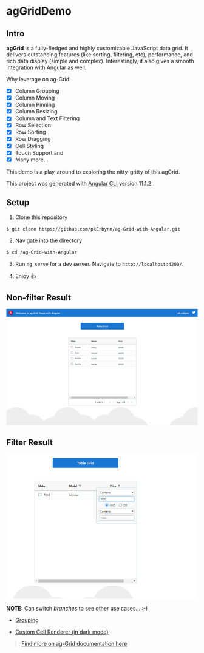 # agGridDemo

## Intro 
**agGrid** is a fully-fledged and highly customizable JavaScript data grid. It delivers outstanding features (like sorting, filtering, etc), performance, and rich data display (simple and complex). Interestingly, it also gives a smooth integration with Angular as well.

Why leverage on ag-Grid:
- [x] Column Grouping
- [x] Column Moving
- [x] Column Pinning
- [x] Column Resizing
- [x] Column and Text Filtering
- [x] Row Selection
- [x] Row Sorting
- [x] Row Dragging
- [x] Cell Styling
- [x] Touch Support and
- [x] Many more...

This demo is a play-around to exploring the nitty-gritty of this agGrid.

This project was generated with [Angular CLI](https://github.com/angular/angular-cli) version 11.1.2.

## Setup

1. Clone this repository

  ```sh
  $ git clone https://github.com/pkErbynn/ag-Grid-with-Angular.git
  ```

2. Navigate into the directory

  ```sh
  $ cd /ag-Grid-with-Angular
  ```

3. Run `ng serve` for a dev server. Navigate to `http://localhost:4200/`.

4. Enjoy :+1:


## Non-filter Result

<img src="src/assets/result-snap-update.PNG">

## Filter Result

<img src="src/assets/snap2.PNG">


**NOTE:** Can switch _branches_ to see other use cases... :-)

- [Grouping](https://github.com/pkErbynn/ag-Grid-with-Angular/blob/grouping-grid/README.md#grouping-result)

- [Custom Cell Renderer (in dark mode)](https://github.com/pkErbynn/ag-Grid-with-Angular/tree/cell-renderer#cell-renderer-framework-result-dark-mode)


> [Find more on ag-Grid documentation here](https://www.ag-grid.com/documentation/angular/)
